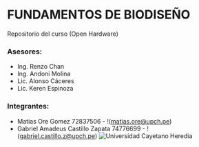 # FUNDAMENTOS DE BIODISEÑO
Repositorio del curso (Open Hardware)
### Asesores:
- Ing. Renzo Chan
- Ing. Andoni Molina
- Lic. Alonso Cáceres
- Lic. Keren Espinoza
### Integrantes: 
- Matias Ore Gomez  72837506 - !(matias.ore@upch.pe)
- Gabriel Amadeus Castillo Zapata 74776699 - !(gabriel.castillo.z@upch.pe)
![Universidad Cayetano Heredia](https://portal.andina.pe/EDPfotografia3/Thumbnail/2019/06/20/000594816W.jpg)
             
